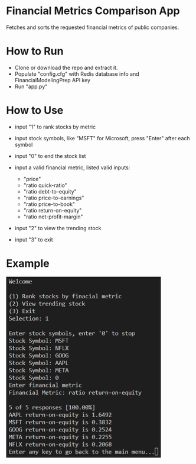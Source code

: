 # Financial Metrics Comparison App
Fetches and sorts the requested financial metrics of public companies.

# How to Run
* Clone or download the repo and extract it.
* Populate "config.cfg" with Redis database info and FinancialModelingPrep API key
* Run "app.py"

# How to Use
* input "1" to rank stocks by metric
* input stock symbols, like "MSFT" for Microsoft, press "Enter" after each symbol
* input "0" to end the stock list
* input a valid financial metric, listed valid inputs:

    - "price"
    - "ratio quick-ratio"
    - "ratio debt-to-equity"
    - "ratio price-to-earnings"
    - "ratio price-to-book"
    - "ratio return-on-equity"
    - "ratio net-profit-margin"

* input "2" to view the trending stock
* input "3" to exit

# Example
![screenshot](https://raw.githubusercontent.com/faizan-mac/Financial-Metrics-Comparison-App/main/example.PNG)
